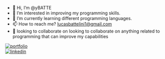 - 👋 Hi, I’m @yBATTE
- 👀 I’m interested in improving my programming skills.
- 🌱 I’m currently learning different programming languages.
- 📫 How to reach me? lucasbattelini1@gmail.com
- 💞️  looking to collaborate on looking to collaborate on anything related to programming that can improve my capabilities

<!---
yBATTE/yBATTE is a ✨ special ✨ repository because its `README.md` (this file) appears on your GitHub profile.
You can click the Preview link to take a look at your changes.
--->

[![portfolio](https://img.shields.io/badge/my_portfolio-000?style=for-the-badge&logo=ko-fi&logoColor=white)](https://github.com/yBATTE/Portafolio_Lucas_Battelini)
<br>
[![linkedin](https://img.shields.io/badge/linkedin-0A66C2?style=for-the-badge&logo=linkedin&logoColor=white)](https://www.linkedin.com/in/lucas-sebastian-battelini-920b51228/)
